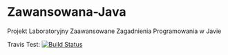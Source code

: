 # Zawansowana-Java
Projekt Laboratoryjny Zaawansowane Zagadnienia Programowania w Javie

Travis Test:
[![Build Status](https://travis-ci.org/RobekX/Zawansowana-Java.svg?branch=master)](https://travis-ci.org/RobekX/Zawansowana-Java)
